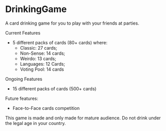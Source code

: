 # DrinkingGame
 A card drinking game for you to play with your friends at parties.

 Current Features
 - 5 different packs of cards (80+ cards) where:
   - Classic: 27 cards;
   - Non-Sense: 14 cards;
   - Weirdo: 13 cards;
   - Languages: 12 Cards;
   - Voting Pool: 14 cards
 
 Ongoing Features
 - 15 different packs of cards (500+ cards)
 
 
 Future features:
 - Face-to-Face cards competition


This game is made and only made for mature audience. Do not drink under the legal age in your country.
